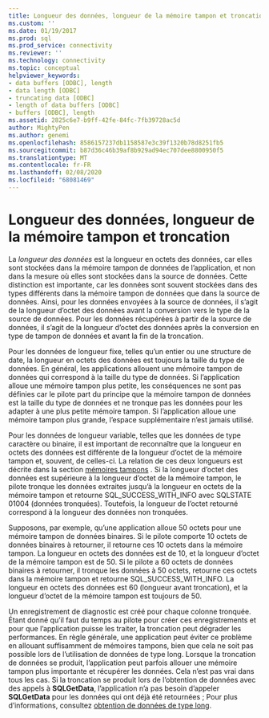 ```yaml
---
title: Longueur des données, longueur de la mémoire tampon et troncation | Microsoft Docs
ms.custom: ''
ms.date: 01/19/2017
ms.prod: sql
ms.prod_service: connectivity
ms.reviewer: ''
ms.technology: connectivity
ms.topic: conceptual
helpviewer_keywords:
- data buffers [ODBC], length
- data length [ODBC]
- truncating data [ODBC]
- length of data buffers [ODBC]
- buffers [ODBC], length
ms.assetid: 2825c6e7-b9ff-42fe-84fc-7fb39728ac5d
author: MightyPen
ms.author: genemi
ms.openlocfilehash: 8586157237db1158587e3c39f1320b78d8251fb5
ms.sourcegitcommit: b87d36c46b39af8b929ad94ec707dee8800950f5
ms.translationtype: MT
ms.contentlocale: fr-FR
ms.lasthandoff: 02/08/2020
ms.locfileid: "68081469"
---
```

# <a name="data-length-buffer-length-and-truncation"></a>Longueur des données, longueur de la mémoire tampon et troncation
La *longueur des données* est la longueur en octets des données, car elles sont stockées dans la mémoire tampon de données de l’application, et non dans la mesure où elles sont stockées dans la source de données. Cette distinction est importante, car les données sont souvent stockées dans des types différents dans la mémoire tampon de données que dans la source de données. Ainsi, pour les données envoyées à la source de données, il s’agit de la longueur d’octet des données avant la conversion vers le type de la source de données. Pour les données récupérées à partir de la source de données, il s’agit de la longueur d’octet des données après la conversion en type de tampon de données et avant la fin de la troncation.  
  
 Pour les données de longueur fixe, telles qu’un entier ou une structure de date, la longueur en octets des données est toujours la taille du type de données. En général, les applications allouent une mémoire tampon de données qui correspond à la taille du type de données. Si l’application alloue une mémoire tampon plus petite, les conséquences ne sont pas définies car le pilote part du principe que la mémoire tampon de données est la taille du type de données et ne tronque pas les données pour les adapter à une plus petite mémoire tampon. Si l’application alloue une mémoire tampon plus grande, l’espace supplémentaire n’est jamais utilisé.  
  
 Pour les données de longueur variable, telles que les données de type caractère ou binaire, il est important de reconnaître que la longueur en octets des données est différente de la longueur d’octet de la mémoire tampon et, souvent, de celles-ci. La relation de ces deux longueurs est décrite dans la section [mémoires tampons](../../../odbc/reference/develop-app/buffers.md) . Si la longueur d’octet des données est supérieure à la longueur d’octet de la mémoire tampon, le pilote tronque les données extraites jusqu’à la longueur en octets de la mémoire tampon et retourne SQL_SUCCESS_WITH_INFO avec SQLSTATE 01004 (données tronquées). Toutefois, la longueur de l’octet retourné correspond à la longueur des données non tronquées.  
  
 Supposons, par exemple, qu’une application alloue 50 octets pour une mémoire tampon de données binaires. Si le pilote comporte 10 octets de données binaires à retourner, il retourne ces 10 octets dans la mémoire tampon. La longueur en octets des données est de 10, et la longueur d’octet de la mémoire tampon est de 50. Si le pilote a 60 octets de données binaires à retourner, il tronque les données à 50 octets, retourne ces octets dans la mémoire tampon et retourne SQL_SUCCESS_WITH_INFO. La longueur en octets des données est 60 (longueur avant troncation), et la longueur d’octet de la mémoire tampon est toujours de 50.  
  
 Un enregistrement de diagnostic est créé pour chaque colonne tronquée. Étant donné qu’il faut du temps au pilote pour créer ces enregistrements et pour que l’application puisse les traiter, la troncation peut dégrader les performances. En règle générale, une application peut éviter ce problème en allouant suffisamment de mémoires tampons, bien que cela ne soit pas possible lors de l’utilisation de données de type long. Lorsque la troncation de données se produit, l’application peut parfois allouer une mémoire tampon plus importante et récupérer les données. Cela n’est pas vrai dans tous les cas. Si la troncation se produit lors de l’obtention de données avec des appels à **SQLGetData**, l’application n’a pas besoin d’appeler **SQLGetData** pour les données qui ont déjà été retournées ; Pour plus d’informations, consultez [obtention de données de type long](../../../odbc/reference/develop-app/getting-long-data.md).
